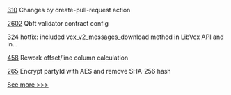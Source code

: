 
[310](https://github.com/hyperledger/aries-agent-test-harness/pull/310) Changes by create-pull-request action

[2602](https://github.com/hyperledger/besu/pull/2602) Qbft validator contract config

[324](https://github.com/hyperledger/aries-vcx/pull/324) hotfix: included vcx_v2_messages_download method in LibVcx API and in…

[458](https://github.com/hyperledger-labs/solang/pull/458) Rework offset/line column calculation

[265](https://github.com/hyperledger-labs/blockchain-carbon-accounting/pull/265) Encrypt partyId with AES and remove SHA-256 hash


[See more >>>](https://start-here.hyperledger.org/pull-requests)
